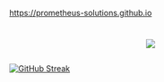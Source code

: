 https://prometheus-solutions.github.io
<h1 align="center">
  <p>
      <img src="https://github-readme-stats.vercel.app/api?username=IlGabbo&hide_border=true&count_private=true&show_icons=true&theme=dracula">
  </p>
</h1>  

[![GitHub Streak](http://github-readme-streak-stats.herokuapp.com?user=beef-e&theme=tokyonight_duo&hide_border=true&date_format=j%20M%5B%20Y%5D)](https://git.io/streak-stats)
